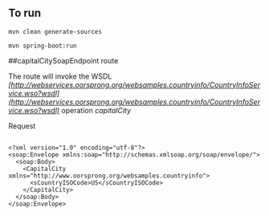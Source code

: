 
## To run

```
mvn clean generate-sources
```
```
mvn spring-boot:run
```

##capitalCitySoapEndpoint route

The route will invoke the WSDL *[http://webservices.oorsprong.org/websamples.countryinfo/CountryInfoService.wso?wsdl](http://webservices.oorsprong.org/websamples.countryinfo/CountryInfoService.wso?wsdl)* operation *capitalCity*

Request 

```

<?xml version="1.0" encoding="utf-8"?>
<soap:Envelope xmlns:soap="http://schemas.xmlsoap.org/soap/envelope/">
  <soap:Body>
    <CapitalCity xmlns="http://www.oorsprong.org/websamples.countryinfo">
      <sCountryISOCode>US</sCountryISOCode>
    </CapitalCity>
  </soap:Body>
</soap:Envelope>

```

